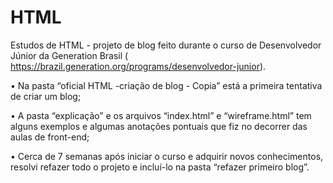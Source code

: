 # HTML
Estudos de HTML - projeto de blog feito durante o curso de Desenvolvedor Júnior da Generation Brasil ( https://brazil.generation.org/programs/desenvolvedor-junior).

•	Na pasta “oficial HTML -criação de blog - Copia” está a primeira tentativa de criar um blog;

•	A pasta “explicação” e os arquivos “index.html” e “wireframe.html” tem alguns exemplos e algumas anotações pontuais que fiz no decorrer das aulas de front-end;

•	Cerca de 7 semanas após iniciar o curso e adquirir novos conhecimentos, resolvi refazer todo o projeto e incluí-lo na pasta “refazer primeiro blog”.

